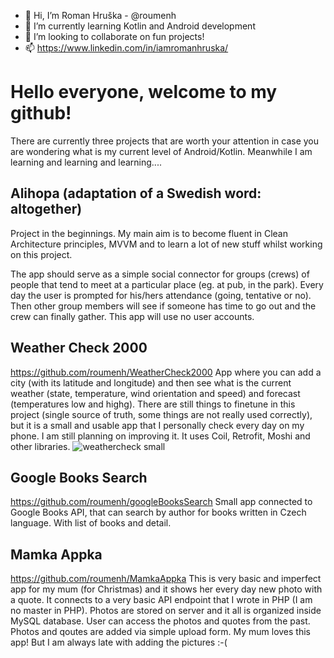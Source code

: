 - 👋 Hi, I’m Roman Hruška - @roumenh
- 👀 I’m currently learning Kotlin and Android development
- 💞️ I’m looking to collaborate on fun projects!
- 📫 https://www.linkedin.com/in/iamromanhruska/

# Hello everyone, welcome to my github!
There are currently three projects that are worth your attention in case you are wondering what is my current level of Android/Kotlin.
Meanwhile I am learning and learning and learning....

## Alihopa (adaptation of a Swedish word: altogether)
Project in the beginnings. My main aim is to become fluent in Clean Architecture principles, MVVM and to learn a lot of new stuff whilst working on this project.

The app should serve as a simple social connector for groups (crews) of people that tend to meet at a particular place (eg. at pub, in the park). Every day the user is prompted for his/hers attendance (going, tentative or no). Then other group members will see if someone has time to go out and the crew can finally gather. This app will use no user accounts.

## Weather Check 2000
https://github.com/roumenh/WeatherCheck2000
App where you can add a city (with its latitude and longitude) and then see what is the current weather (state, temperature, wind orientation and speed) and forecast (temperatures low and highg). There are still things to finetune in this project (single source of truth, some things are not really used correctly), but it is a small and usable app that I personally check every day on my phone. I am still planning on improving it. It uses Coil, Retrofit, Moshi and other libraries.
![weathercheck small](https://user-images.githubusercontent.com/5468334/207570277-b79a9f8d-d87d-497a-9833-e3817965887f.jpg)

## Google Books Search
https://github.com/roumenh/googleBooksSearch
Small app connected to Google Books API, that can search by author for books written in Czech language. With list of books and detail.

## Mamka Appka
https://github.com/roumenh/MamkaAppka
This is very basic and imperfect app for my mum (for Christmas) and it shows her every day new photo with a quote. It connects to a very basic API endpoint that I wrote in PHP (I am no master in PHP). Photos are stored on server and it all is organized inside MySQL database. User can access the photos and quotes from the past. Photos and qoutes are added via simple upload form. My mum loves this app! But I am always late with adding the pictures :-(
